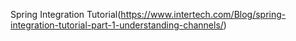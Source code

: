 Spring Integration Tutorial(https://www.intertech.com/Blog/spring-integration-tutorial-part-1-understanding-channels/)
